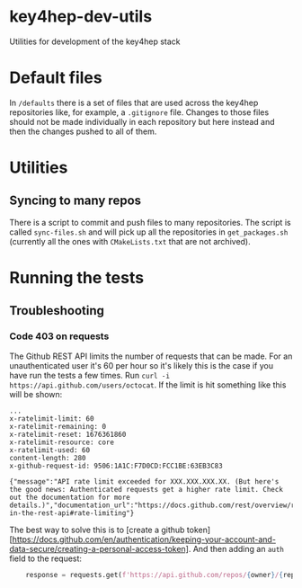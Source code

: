 # key4hep-dev-utils
Utilities for development of the key4hep stack

# Default files
In `/defaults` there is a set of files that are used across the key4hep
repositories like, for example, a `.gitignore` file. Changes to those files
should not be made individually in each repository but here instead and then the
changes pushed to all of them.

# Utilities

## Syncing to many repos

There is a script to commit and push files to many repositories. The script is
called `sync-files.sh` and will pick up all the repositories in
`get_packages.sh` (currently all the ones with `CMakeLists.txt` that are not
archived).

# Running the tests

## Troubleshooting

### Code 403 on requests
The Github REST API limits the number of requests that can be made. For an
unauthenticated user it's 60 per hour so it's likely this is the case if you
have run the tests a few times.
Run `curl -i https://api.github.com/users/octocat`. If the limit is hit something like this will be shown:
```
...
x-ratelimit-limit: 60
x-ratelimit-remaining: 0
x-ratelimit-reset: 1676361860
x-ratelimit-resource: core
x-ratelimit-used: 60
content-length: 280
x-github-request-id: 9506:1A1C:F7D0CD:FCC1BE:63EB3C83

{"message":"API rate limit exceeded for XXX.XXX.XXX.XX. (But here's the good news: Authenticated requests get a higher rate limit. Check out the documentation for more details.)","documentation_url":"https://docs.github.com/rest/overview/resources-in-the-rest-api#rate-limiting"}
```

The best way to solve this is to [create a github token][https://docs.github.com/en/authentication/keeping-your-account-and-data-secure/creating-a-personal-access-token]. And then adding an `auth` field to the request:
``` python
    response = requests.get(f'https://api.github.com/repos/{owner}/{repo}/pulls/{number}', auth=(user, token))
```
